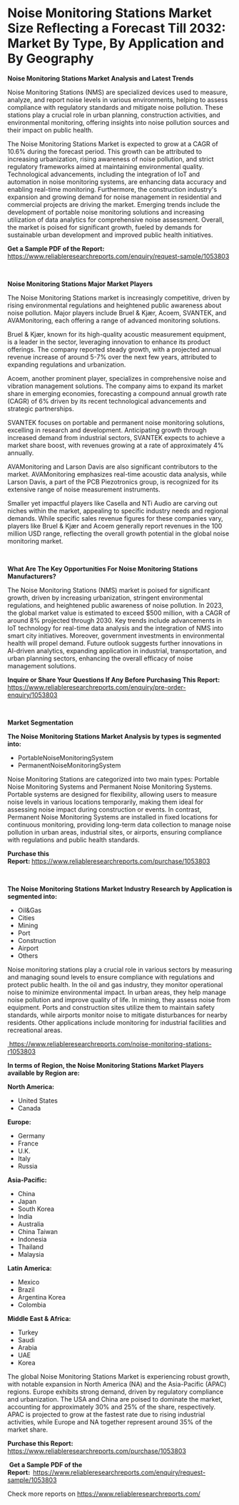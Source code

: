 <p><h1>Noise Monitoring Stations Market Size Reflecting a Forecast Till 2032: Market By Type, By Application and By Geography</h1></p><p><strong>Noise Monitoring Stations Market Analysis and Latest Trends</strong></p>
<p><p>Noise Monitoring Stations (NMS) are specialized devices used to measure, analyze, and report noise levels in various environments, helping to assess compliance with regulatory standards and mitigate noise pollution. These stations play a crucial role in urban planning, construction activities, and environmental monitoring, offering insights into noise pollution sources and their impact on public health.</p><p>The Noise Monitoring Stations Market is expected to grow at a CAGR of 10.6% during the forecast period. This growth can be attributed to increasing urbanization, rising awareness of noise pollution, and strict regulatory frameworks aimed at maintaining environmental quality. Technological advancements, including the integration of IoT and automation in noise monitoring systems, are enhancing data accuracy and enabling real-time monitoring. Furthermore, the construction industry's expansion and growing demand for noise management in residential and commercial projects are driving the market. Emerging trends include the development of portable noise monitoring solutions and increasing utilization of data analytics for comprehensive noise assessment. Overall, the market is poised for significant growth, fueled by demands for sustainable urban development and improved public health initiatives.</p></p>
<p><strong>Get a Sample PDF of the Report:&nbsp;</strong> <a href="https://www.reliableresearchreports.com/enquiry/request-sample/1053803?utm_campaign=2526&utm_medium=2&utm_source=Github&utm_content=ia&utm_term=23022025&utm_id=noise-monitoring-stations">https://www.reliableresearchreports.com/enquiry/request-sample/1053803</a></p>
<p>&nbsp;</p>
<p><strong>Noise Monitoring Stations Major Market Players</strong></p>
<p><p>The Noise Monitoring Stations market is increasingly competitive, driven by rising environmental regulations and heightened public awareness about noise pollution. Major players include Bruel & Kjær, Acoem, SVANTEK, and AVAMonitoring, each offering a range of advanced monitoring solutions. </p><p>Bruel & Kjær, known for its high-quality acoustic measurement equipment, is a leader in the sector, leveraging innovation to enhance its product offerings. The company reported steady growth, with a projected annual revenue increase of around 5-7% over the next few years, attributed to expanding regulations and urbanization.</p><p>Acoem, another prominent player, specializes in comprehensive noise and vibration management solutions. The company aims to expand its market share in emerging economies, forecasting a compound annual growth rate (CAGR) of 6% driven by its recent technological advancements and strategic partnerships.</p><p>SVANTEK focuses on portable and permanent noise monitoring solutions, excelling in research and development. Anticipating growth through increased demand from industrial sectors, SVANTEK expects to achieve a market share boost, with revenues growing at a rate of approximately 4% annually.</p><p>AVAMonitoring and Larson Davis are also significant contributors to the market. AVAMonitoring emphasizes real-time acoustic data analysis, while Larson Davis, a part of the PCB Piezotronics group, is recognized for its extensive range of noise measurement instruments. </p><p>Smaller yet impactful players like Casella and NTi Audio are carving out niches within the market, appealing to specific industry needs and regional demands. While specific sales revenue figures for these companies vary, players like Bruel & Kjær and Acoem generally report revenues in the 100 million USD range, reflecting the overall growth potential in the global noise monitoring market.</p></p>
<p>&nbsp;</p>
<p><strong>What Are The Key Opportunities For Noise Monitoring Stations Manufacturers?</strong></p>
<p><p>The Noise Monitoring Stations (NMS) market is poised for significant growth, driven by increasing urbanization, stringent environmental regulations, and heightened public awareness of noise pollution. In 2023, the global market value is estimated to exceed $500 million, with a CAGR of around 8% projected through 2030. Key trends include advancements in IoT technology for real-time data analysis and the integration of NMS into smart city initiatives. Moreover, government investments in environmental health will propel demand. Future outlook suggests further innovations in AI-driven analytics, expanding application in industrial, transportation, and urban planning sectors, enhancing the overall efficacy of noise management solutions.</p></p>
<p><strong>Inquire or Share Your Questions If Any Before Purchasing This Report:</strong> <a href="https://www.reliableresearchreports.com/enquiry/pre-order-enquiry/1053803?utm_campaign=2526&utm_medium=2&utm_source=Github&utm_content=ia&utm_term=23022025&utm_id=noise-monitoring-stations">https://www.reliableresearchreports.com/enquiry/pre-order-enquiry/1053803</a></p>
<p>&nbsp;</p>
<p><strong>Market Segmentation</strong></p>
<p><strong>The Noise Monitoring Stations Market Analysis by types is segmented into:</strong></p>
<p><ul><li>PortableNoiseMonitoringSystem</li><li>PermanentNoiseMonitoringSystem</li></ul></p>
<p><p>Noise Monitoring Stations are categorized into two main types: Portable Noise Monitoring Systems and Permanent Noise Monitoring Systems. Portable systems are designed for flexibility, allowing users to measure noise levels in various locations temporarily, making them ideal for assessing noise impact during construction or events. In contrast, Permanent Noise Monitoring Systems are installed in fixed locations for continuous monitoring, providing long-term data collection to manage noise pollution in urban areas, industrial sites, or airports, ensuring compliance with regulations and public health standards.</p></p>
<p><strong>Purchase this Report:&nbsp;</strong><a href="https://www.reliableresearchreports.com/purchase/1053803?utm_campaign=2526&utm_medium=2&utm_source=Github&utm_content=ia&utm_term=23022025&utm_id=noise-monitoring-stations">https://www.reliableresearchreports.com/purchase/1053803</a></p>
<p>&nbsp;</p>
<p><strong>The Noise Monitoring Stations Market Industry Research by Application is segmented into:</strong></p>
<p><ul><li>Oil&Gas</li><li>Cities</li><li>Mining</li><li>Port</li><li>Construction</li><li>Airport</li><li>Others</li></ul></p>
<p><p>Noise monitoring stations play a crucial role in various sectors by measuring and managing sound levels to ensure compliance with regulations and protect public health. In the oil and gas industry, they monitor operational noise to minimize environmental impact. In urban areas, they help manage noise pollution and improve quality of life. In mining, they assess noise from equipment. Ports and construction sites utilize them to maintain safety standards, while airports monitor noise to mitigate disturbances for nearby residents. Other applications include monitoring for industrial facilities and recreational areas.</p></p>
<p><a href="https://www.reliableresearchreports.com/noise-monitoring-stations-r1053803?utm_campaign=2526&utm_medium=2&utm_source=Github&utm_content=ia&utm_term=23022025&utm_id=noise-monitoring-stations">&nbsp;https://www.reliableresearchreports.com/noise-monitoring-stations-r1053803</a></p>
<p><strong>In terms of Region, the Noise Monitoring Stations Market Players available by Region are:</strong></p>
<p>
    <p> <strong> North America: </strong>
        <ul>
            <li>United States</li>
            <li>Canada</li>
        </ul>
        </p> 
    <p> <strong> Europe: </strong>
        <ul>
            <li>Germany</li>
            <li>France</li>
            <li>U.K.</li>
            <li>Italy</li>
            <li>Russia</li>
        </ul>
        </p> 
    <p> <strong> Asia-Pacific: </strong>
        <ul>
            <li>China</li>
            <li>Japan</li>
            <li>South Korea</li>
            <li>India</li>
            <li>Australia</li>
            <li>China Taiwan</li>
            <li>Indonesia</li>
            <li>Thailand</li>
            <li>Malaysia</li>
        </ul>
        </p> 
    <p> <strong> Latin America: </strong>
        <ul>
            <li>Mexico</li>
            <li>Brazil</li>
            <li>Argentina Korea</li>
            <li>Colombia</li>
        </ul>
        </p> 
    <p> <strong> Middle East & Africa: </strong>
        <ul>
            <li>Turkey</li>
            <li>Saudi</li>
            <li>Arabia</li>
            <li>UAE</li>
            <li>Korea</li>
        </ul>
    </p>
    </p>
<p><p>The global Noise Monitoring Stations Market is experiencing robust growth, with notable expansion in North America (NA) and the Asia-Pacific (APAC) regions. Europe exhibits strong demand, driven by regulatory compliance and urbanization. The USA and China are poised to dominate the market, accounting for approximately 30% and 25% of the share, respectively. APAC is projected to grow at the fastest rate due to rising industrial activities, while Europe and NA together represent around 35% of the market share.</p></p>
<p><strong>Purchase this Report: </strong><a href="https://www.reliableresearchreports.com/purchase/1053803?utm_campaign=2526&utm_medium=2&utm_source=Github&utm_content=ia&utm_term=23022025&utm_id=noise-monitoring-stations">https://www.reliableresearchreports.com/purchase/1053803</a></p>
<p>&nbsp;<strong>Get a Sample PDF of the Report:&nbsp;&nbsp;</strong><a href="https://www.reliableresearchreports.com/enquiry/request-sample/1053803?utm_campaign=2526&utm_medium=2&utm_source=Github&utm_content=ia&utm_term=23022025&utm_id=noise-monitoring-stations">https://www.reliableresearchreports.com/enquiry/request-sample/1053803</a></p>
<p><strong></strong></p>
<p>Check more reports on <a href="https://www.reliableresearchreports.com/?utm_campaign=2526&utm_medium=2&utm_source=Github&utm_content=ia&utm_term=23022025&utm_id=noise-monitoring-stations">https://www.reliableresearchreports.com/</a></p>